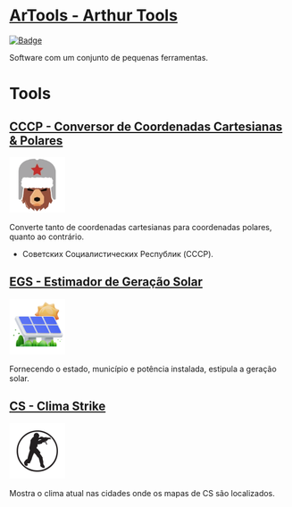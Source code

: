 # <a href='https://artools1509.web.app/'>ArTools - Arthur Tools</a>

<a href="LICENSE">![Badge](https://img.shields.io/badge/license-AÇAÍWARE-purple?style=for-the-badge)</a>

Software com um conjunto de pequenas ferramentas.

# Tools

## <a href='https://artools1509.web.app/#/CCCP'>CCCP - Conversor de Coordenadas Cartesianas & Polares</a>

<a href='https://artools1509.web.app/#/CCCP'><img src="./assets/images/logos/CCCP.png" height="100"></a>

Converte tanto de coordenadas cartesianas para coordenadas polares, quanto ao contrário.

- Советских Социалистических Республик (CCCP).

## <a href='https://artools1509.web.app/#/EGS'>EGS - Estimador de Geração Solar</a>

<a href='https://artools1509.web.app/#/EGS'><img src="./assets/images/logos/EGS.png" height="100"></a>

Fornecendo o estado, município e potência instalada, estipula a geração solar.

## <a href='https://artools1509.web.app/#/CS'>CS - Clima Strike</a>

<a href='https://artools1509.web.app/#/CS'><img src="./assets/images/logos/CS16.png" height="100"></a>

Mostra o clima atual nas cidades onde os mapas de CS são localizados.
